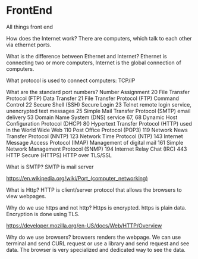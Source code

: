 # FrontEnd
All things front end


How does the Internet work?
There are computers, which talk to each other via ethernet ports.

What is the difference between Ethernet and Internet?
Ethernet is connecting two or more computers, Internet is the global connection of computers.

What protocol is used to connect computers:
TCP/IP

What are the standard port numbers?
Number	Assignment
20	File Transfer Protocol (FTP) Data Transfer
21	File Transfer Protocol (FTP) Command Control
22	Secure Shell (SSH) Secure Login
23	Telnet remote login service, unencrypted text messages
25	Simple Mail Transfer Protocol (SMTP) email delivery
53	Domain Name System (DNS) service
67, 68	Dynamic Host Configuration Protocol (DHCP)
80	Hypertext Transfer Protocol (HTTP) used in the World Wide Web
110	Post Office Protocol (POP3)
119	Network News Transfer Protocol (NNTP)
123	Network Time Protocol (NTP)
143	Internet Message Access Protocol (IMAP) Management of digital mail
161	Simple Network Management Protocol (SNMP)
194	Internet Relay Chat (IRC)
443	HTTP Secure (HTTPS) HTTP over TLS/SSL


What is SMTP?
SMTP is mail server


https://en.wikipedia.org/wiki/Port_(computer_networking)


What is Http?
HTTP is client/server protocol that allows the browsers to view webpages.

Why do we use https and not http?
Https is encrypted. https is plain data. Encryption is done using TLS.


https://developer.mozilla.org/en-US/docs/Web/HTTP/Overview


Why do we use browsers?
browsers renders the webpage. We can use terminal and send CURL request or use a library and send request and see data. The browser is very specialized and dedicated way to see the data.





